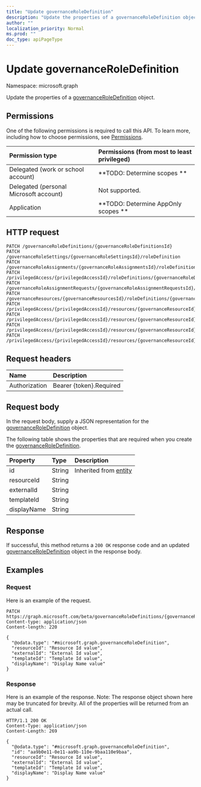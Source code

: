 ```yaml
---
title: "Update governanceRoleDefinition"
description: "Update the properties of a governanceRoleDefinition object."
author: ""
localization_priority: Normal
ms.prod: ""
doc_type: apiPageType
---
```


# Update governanceRoleDefinition

Namespace: microsoft.graph

Update the properties of a [governanceRoleDefinition](../resources/governanceroledefinition.md) object.

## Permissions
One of the following permissions is required to call this API. To learn more, including how to choose permissions, see [Permissions](/concepts/permissions-reference.md).

|Permission type|Permissions (from most to least privileged)|
|:---|:---|
|Delegated (work or school account)|**TODO: Determine scopes **|
|Delegated (personal Microsoft account)|Not supported.|
|Application|**TODO: Determine AppOnly scopes **|

## HTTP request
<!-- {
  "blockType": "ignored"
}
-->
``` http
PATCH /governanceRoleDefinitions/{governanceRoleDefinitionsId}
PATCH /governanceRoleSettings/{governanceRoleSettingsId}/roleDefinition
PATCH /governanceRoleAssignments/{governanceRoleAssignmentsId}/roleDefinition
PATCH /privilegedAccess/{privilegedAccessId}/roleDefinitions/{governanceRoleDefinitionId}
PATCH /governanceRoleAssignmentRequests/{governanceRoleAssignmentRequestsId}/roleDefinition
PATCH /governanceResources/{governanceResourcesId}/roleDefinitions/{governanceRoleDefinitionId}
PATCH /privilegedAccess/{privilegedAccessId}/resources/{governanceResourceId}/roleDefinitions/{governanceRoleDefinitionId}
PATCH /privilegedAccess/{privilegedAccessId}/resources/{governanceResourceId}/roleAssignments/{governanceRoleAssignmentId}/roleDefinition
PATCH /privilegedAccess/{privilegedAccessId}/resources/{governanceResourceId}/roleDefinitions/{governanceRoleDefinitionId}/roleSetting/roleDefinition
PATCH /privilegedAccess/{privilegedAccessId}/resources/{governanceResourceId}/roleAssignmentRequests/{governanceRoleAssignmentRequestId}/roleDefinition
```

## Request headers
|Name|Description|
|:---|:---|
|Authorization|Bearer {token}.Required|

## Request body
In the request body, supply a JSON representation for the [governanceRoleDefinition](../resources/governanceroledefinition.md) object.

The following table shows the properties that are required when you create the [governanceRoleDefinition](../resources/governanceroledefinition.md).

|Property|Type|Description|
|:---|:---|:---|
|id|String| Inherited from [entity](../resources/entity.md)|
|resourceId|String||
|externalId|String||
|templateId|String||
|displayName|String||



## Response
If successful, this method returns a `200 OK` response code and an updated [governanceRoleDefinition](../resources/governanceroledefinition.md) object in the response body.

## Examples

### Request
Here is an example of the request.
<!-- {
  "blockType": "request",
  "name": "update_governanceroledefinition"
}
-->
``` http
PATCH https://graph.microsoft.com/beta/governanceRoleDefinitions/{governanceRoleDefinitionsId}
Content-type: application/json
Content-length: 220

{
  "@odata.type": "#microsoft.graph.governanceRoleDefinition",
  "resourceId": "Resource Id value",
  "externalId": "External Id value",
  "templateId": "Template Id value",
  "displayName": "Display Name value"
}
```

### Response
Here is an example of the response. Note: The response object shown here may be truncated for brevity. All of the properties will be returned from an actual call.
<!-- {
  "blockType": "response",
  "truncated": true
}
-->
``` http
HTTP/1.1 200 OK
Content-Type: application/json
Content-Length: 269

{
  "@odata.type": "#microsoft.graph.governanceRoleDefinition",
  "id": "aa9b0e11-0e11-aa9b-110e-9baa110e9baa",
  "resourceId": "Resource Id value",
  "externalId": "External Id value",
  "templateId": "Template Id value",
  "displayName": "Display Name value"
}
```


